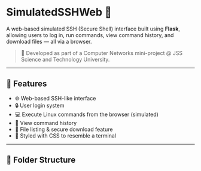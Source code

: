 # SimulatedSSHWeb 🔐

A web-based simulated SSH (Secure Shell) interface built using **Flask**, allowing users to log in, run commands, view command history, and download files — all via a browser.

> 🧠 Developed as part of a Computer Networks mini-project @ JSS Science and Technology University.

---

## 🚀 Features

- 🌐 Web-based SSH-like interface
- 🔒 User login system
- 💻 Execute Linux commands from the browser (simulated)
- 🧾 View command history
- 📁 File listing & secure download feature
- 🎨 Styled with CSS to resemble a terminal

---

## 📁 Folder Structure

